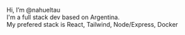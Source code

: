 Hi, I’m @nahueltau<br>
I'm a full stack dev based on Argentina.<br>
My prefered stack is React, Tailwind, Node/Express, Docker<br>


<!---
nahueltau/nahueltau is a ✨ special ✨ repository because its `README.md` (this file) appears on your GitHub profile.
You can click the Preview link to take a look at your changes.
--->
